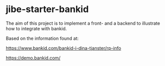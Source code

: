 # jibe-starter-bankid

The aim of this project is to implement a front- and a backend to illustrate
how to integrate with bankid.

Based on the information found at:

https://www.bankid.com/bankid-i-dina-tjanster/rp-info

https://demo.bankid.com/

#
